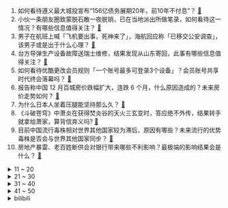 1. 如何看待遵义最大城投宣布“156亿债务展期20年，前10年不付息”？ [:link:](https://www.zhihu.com/question/576552999)
2. 小伙一条朋友圈致蒙脱石散一夜脱销，已在当地派出所做笔录，如何看待这一情况？有哪些信息值得关注？ [:link:](https://www.zhihu.com/question/576549404)
3. 男子在航班上喊「飞机要出事，死神来了」，海航回应称「已移交公安调查」，该男子或是出于什么心理？ [:link:](https://www.zhihu.com/question/576726287)
4. 台方导弹生产设备故障送瑞士维修，结果发现从山东寄回，此事有哪些信息值得关注？ [:link:](https://www.zhihu.com/question/576663913)
5. 如何看待优酷更改会员规则「一个账号最多可登录3个设备」？会员账号共享时代终会落幕吗？ [:link:](https://www.zhihu.com/question/576692864)
6. 报告称中国 12 月百城房价跌幅扩大，连跌 6 个月，什么原因造成的？未来房价走势如何？ [:link:](https://www.zhihu.com/question/576109120)
7. 为什么日本人坐着压腿能坚持那么久？ [:link:](https://www.zhihu.com/question/576583012)
8. 《斗破苍穹》中萧炎在获得焚炎谷的天火三玄变时，答应绝不外传，结果转手就拿给萧家，算背信弃义吗? [:link:](https://www.zhihu.com/question/535292940)
9. 目前中国流行毒株相对世界其他国家较为滞后，原因有哪些？未来流行的优势毒株是否会与世界其他国家同步？ [:link:](https://www.zhihu.com/question/576651146)
10. 房地产暴雷、老百姓断供会对银行带来哪些不利影响？最极端的影响结果会是什么？ [:link:](https://www.zhihu.com/question/574813985)
<details>
<summary>11 ~ 20</summary>

11. 高福称医院不是菜市场，应该逐渐过渡到预约制，如何看待这个说法？ [:link:](https://www.zhihu.com/question/576563425)
12. 咱们中国男足的真实水平（不掺杂偏见）是怎么样的？ [:link:](https://www.zhihu.com/question/332354391)
13. 元旦档电影只有《绝望主夫》，国内电影行业是不是陷入了「电影不信任观众，观众不信任电影」的恶性循环？ [:link:](https://www.zhihu.com/question/575529814)
14. 对于「阳康」或「阳过」来说，春节期间进行吃喝玩乐需要注意什么？ [:link:](https://www.zhihu.com/question/575476343)
15. 程序员离职删光代码注释是否违法？ [:link:](https://www.zhihu.com/question/570903399)
16. 苹果再出「砍单」传闻，两千亿果链龙头立讯精密逼近跌停，公司称不对具体客户、产品置评，哪些信息值得关注？ [:link:](https://www.zhihu.com/question/576688084)
17. 《三体》作为六年级选读书目，真的适合孩子看吗？ [:link:](https://www.zhihu.com/question/576529769)
18. 能推荐一些最近常听的歌吗? [:link:](https://www.zhihu.com/question/576784807)
19. 央行公布的调查显示居民购房率大幅下降， 2023 年，中国楼市会见底吗？ [:link:](https://www.zhihu.com/question/576418908)
20. 除了呼吸道和肺部之外，未来新冠毒株进化后是否会主要攻击其他器官或系统？ [:link:](https://www.zhihu.com/question/576650924)
</details>
<details>
<summary>21 ~ 30</summary>

21. 媒体评蓝兔子邮票被吐槽不好看「不妨交给时间去评判」，蓝兔子邮票为何会受到争议？ [:link:](https://www.zhihu.com/question/576473931)
22. 社会面核酸检测量断崖式下降，多地关闭免费核酸采样点，一批检测机构面临账款回收问题，哪些信息值得关注？ [:link:](https://www.zhihu.com/question/576517448)
23. 三亚「阳康」扎堆，一住客十八万一晚的酒店已住 1 个月，「报复性消费」来了吗？ [:link:](https://www.zhihu.com/question/576449889)
24. 兔肉为什么在中国做不了主菜？ [:link:](https://www.zhihu.com/question/56909079)
25. 2023 春节档能不能被称为「最强春节档」？ [:link:](https://www.zhihu.com/question/576644711)
26. 乐视CEO张巍1月3日发布2023年致全体员工的一封信，宣布公司将执行每周四天半工作制，对此你怎么看？ [:link:](https://www.zhihu.com/question/576527983)
27. 齐齐哈尔南站现高层次人才候车区，工作人员称「需持相关证件进入」，如何看待此事？此举会带来哪些影响？ [:link:](https://www.zhihu.com/question/576641371)
28. 中国航母编队首次抵近关岛，有哪些信息值得关注？ [:link:](https://www.zhihu.com/question/576646265)
29. 海南多名男子持械打砸超市，店铺才试营业 10 天，警方回应正在处理中，如何看待此事件？ [:link:](https://www.zhihu.com/question/576636186)
30. 科学家首次发现了有生物会把「病毒」作为「食物」，这一发现意味着什么？ [:link:](https://www.zhihu.com/question/576556122)
</details>
<details>
<summary>31 ~ 40</summary>

31. 周芷若只给张无忌喂饭过一次，后面张无忌见她却说“汉水舟中喂饭之德，永不敢忘”，这话是不是说的太重了？ [:link:](https://www.zhihu.com/question/576349950)
32. 女性角色有竞争就是「雌竞」吗？为什么大家越来越不喜欢在影视剧中看到「雌竞」？ [:link:](https://www.zhihu.com/question/571948929)
33. 为什么最近游戏《鹅鸭杀》（Goose Goose Duck）这么爆火？ [:link:](https://www.zhihu.com/question/572341789)
34. 家长为博流量吃掉孩子的宠物，此类「恶意消遣孩子」的视频为何层出不穷？拍摄这类视频会对孩子有哪些影响？ [:link:](https://www.zhihu.com/question/576516329)
35. 中疾控称短期内大规模流行 XBB 变异株的可能性极低，哪些信息值得关注？ [:link:](https://www.zhihu.com/question/576630208)
36. 如何评价 RTX40 系列移动 GPU , 能给笔记本电脑带来多大提升？ [:link:](https://www.zhihu.com/question/576630429)
37. 勇士队未来的库里接班人，普尔为什么打不成库里的战术？ [:link:](https://www.zhihu.com/question/576515204)
38. 瑞士的德语和德国的德语有什么区别？ [:link:](https://www.zhihu.com/question/477276623)
39. 上海加大投入 Paxlovid 、阿兹夫定，张文宏称抗病毒药一定要先用上，目前药品使用情况如何？ [:link:](https://www.zhihu.com/question/576748418)
40. 芯片行业还能火多久？ [:link:](https://www.zhihu.com/question/573187245)
</details>
<details>
<summary>41 ~ 50</summary>

41. 前北约将领预测「俄乌今夏将达成某种形式的停火」，该预测有哪些依据？ [:link:](https://www.zhihu.com/question/576564381)
42. 乌克兰国会发文纪念「纳粹合作者」班德拉诞辰，遭多方痛批后删除，如何看待此事？ [:link:](https://www.zhihu.com/question/576562331)
43. 有哪一句古诗最令人伤心？ [:link:](https://www.zhihu.com/question/303360634)
44. 韩国警察厅长首次承认梨泰院踩踏事故当天游玩饮酒，这带来什么教训？暴露出韩国警察哪些问题？ [:link:](https://www.zhihu.com/question/576725741)
45. 为什么汽车上有些零配件那么贵，制造难吗？ [:link:](https://www.zhihu.com/question/574108579)
46. 有哪些你看过三遍以上的电视剧？求推荐? [:link:](https://www.zhihu.com/question/576312033)
47. 如何看待职场中「精神内耗」问题？有什么办法可以缓解职场焦虑？ [:link:](https://www.zhihu.com/question/576537733)
48. 哪些人可以称之为有远见的人？ [:link:](https://www.zhihu.com/question/68740393)
49. 为什么说滑雪是有钱人玩的？ [:link:](https://www.zhihu.com/question/575924266)
50. 比起动画作品，新海诚的小说怎么样？ [:link:](https://www.zhihu.com/question/575690571)
</details><details>
<summary>bilibili</summary>

1. 这一定就是原片吧9 [:link:](//www.bilibili.com/video/BV1c3411Q7XH)
2. 这是打火机？ [:link:](//www.bilibili.com/video/BV1NV4y1c77j)
3. up主，你的脸疼吗？2022年10月新番完结吐槽大总结！【泛式】 [:link:](//www.bilibili.com/video/BV1C24y1v7qi)
4. 《干了一件大事》 [:link:](//www.bilibili.com/video/BV1R3411U7n7)
5. 25岁的我当了最年轻的政协委员！没有骄傲喔₍ᐢ⸝⸝›  ̫ ‹⸝⸝ᐢ₎ [:link:](//www.bilibili.com/video/BV1q84y1Y7qr)
6. 肖申克的失败救赎 [:link:](//www.bilibili.com/video/BV1Jv4y1B7RS)
7. 【李克勤 X 晚风心里吹】李氏唱腔飘进花海桃源，粤语清歌传颂飞花妙舞 [:link:](//www.bilibili.com/video/BV1h3411U7e1)
8. 【才浅手工】土豪玉麒麟找我打造黄金爪子刀，送完后悔了！ [:link:](//www.bilibili.com/video/BV1Je4y1V7uA)
9. 头脑风暴 [:link:](//www.bilibili.com/video/BV1F14y1G7cW)
10. 论：如何把鸡汤，贴在蛋糕上。。。 [:link:](//www.bilibili.com/video/BV1qg411x7Aw)
<details>
<summary>11 ~ 20</summary>

11. 哪条法律规定剪头发不能翻车 [:link:](//www.bilibili.com/video/BV1Qe4y1G7gC)
12. 什么是肝帝，他说.....【2】 [:link:](//www.bilibili.com/video/BV14g411t72p)
13. 阅片无数但是最后一期【阅片无数Ⅱ 71】 [:link:](//www.bilibili.com/video/BV1d44y197xi)
14. 【时代少年团】三时有声微电影 [:link:](//www.bilibili.com/video/BV19Y41127S6)
15. 猪猪侠主题曲 [:link:](//www.bilibili.com/video/BV1ER4y1U79e)
16. 《 肥 子 打 工 记 》 [:link:](//www.bilibili.com/video/BV1TY411m7nk)
17. 15斤重全网最大帝王蟹，可遇不可求，吃一根腿就饱了 [:link:](//www.bilibili.com/video/BV1R3411U7Yb)
18. 你们说，除了优雅永不过时，还有什么？ [:link:](//www.bilibili.com/video/BV1NG4y177Rh)
19. 【全隐屏幕/世界首FC】Stasis AT16 FULL COMBO！！！！！ [:link:](//www.bilibili.com/video/BV1FD4y1776T)
20. 做了个很奇怪的梦  梦里他们都在... [:link:](//www.bilibili.com/video/BV1fe4y1G7Jf)
</details>
<details>
<summary>21 ~ 30</summary>

21. 盘点下我大概玩过的游戏，结果居然花了1800万人民币？ [:link:](//www.bilibili.com/video/BV12d4y177fu)
22. 绍兴.老胡子  厨子探店¥300 [:link:](//www.bilibili.com/video/BV18M41127eZ)
23. 用350斤水果做罐头是一种什么体验？ [:link:](//www.bilibili.com/video/BV17A411S7Uy)
24. 吃之前觉得是智商税，结果吃上瘾了 [:link:](//www.bilibili.com/video/BV1r24y1v7Ji)
25. 烟花来咯 [:link:](//www.bilibili.com/video/BV1hA411S7FT)
26. 关于我妈给猫剪的视频上了b站热门榜这件事 [:link:](//www.bilibili.com/video/BV14Y41127TH)
27. 塞诺四色队，很怪，就是很怪… [:link:](//www.bilibili.com/video/BV1TR4y1S7UP)
28. 耗时一个月！我在房间里弄了一个太阳！ [:link:](//www.bilibili.com/video/BV1YD4y1L7E9)
29. “这西瓜是来报恩的吧！！！” [:link:](//www.bilibili.com/video/BV1wD4y177VY)
30. 尝试一种很新的剪辑方式 [:link:](//www.bilibili.com/video/BV1424y1v7Sf)
</details>
<details>
<summary>31 ~ 40</summary>

31. 一生要强的妈妈，买房子都不求人结果跪在了奇趣蛋下，哈哈哈哈 [:link:](//www.bilibili.com/video/BV1oA411S7sn)
32. 消灭主C暴政 世界属于种门！ [:link:](//www.bilibili.com/video/BV1TP4y1i7QG)
33. 我居然要上春晚了，普通人努力，也可以把生活越过越好 [:link:](//www.bilibili.com/video/BV1de4y1G71z)
34. 车迟国的奇遇——进城篇（搞笑西游） [:link:](//www.bilibili.com/video/BV1uR4y1S7YC)
35. 世界可大可小，自己满足就好 [:link:](//www.bilibili.com/video/BV1Nd4y1Y7rK)
36. 化学老师说...... [:link:](//www.bilibili.com/video/BV1J84y1W7Jp)
37. “顶级的猎手，往往以猎物的姿态出现。”迦南cos [:link:](//www.bilibili.com/video/BV1jg411x7FL)
38. 大一上动画原理作业合集 [:link:](//www.bilibili.com/video/BV1Z3411D7kd)
39. 这是一个造福众生的陷阱！ [:link:](//www.bilibili.com/video/BV1XP4y1v7iv)
40. 小伙花两千元买天价水果，一颗柿子就要80元？ [:link:](//www.bilibili.com/video/BV1KR4y1m7xJ)
</details>
<details>
<summary>41 ~ 50</summary>

41. 探 梦 空 间 [:link:](//www.bilibili.com/video/BV1E24y1v7Yt)
42. 《三体之狂龙赘婿》 [:link:](//www.bilibili.com/video/BV1dG4y1j7EZ)
43. 来看看改造博主的2022都干了些啥 [:link:](//www.bilibili.com/video/BV1jM411y7Vg)
44. 梅西的封王是好人的呐喊：我们，值得更好的世界！ [:link:](//www.bilibili.com/video/BV1iG4y1m7rR)
45. 口技枪声教学《霰弹枪》 [:link:](//www.bilibili.com/video/BV1b8411n7c3)
46. 手绘印度卢比，这花纹很漂亮 [:link:](//www.bilibili.com/video/BV1BY41127An)
47. 反派 (Villain) ver. Shoto【翻唱】 [:link:](//www.bilibili.com/video/BV1zG4y117Qq)
48. 喜欢只是一时的，双标却是一世的。 [:link:](//www.bilibili.com/video/BV1wP411F7nG)
49. 昨晚在雪地里睡觉很冷，在这里熬过了寒冷的一夜，今天跨年在野外过的，跨年炒了两个菜招待自己 [:link:](//www.bilibili.com/video/BV1k8411E74o)
50. 新概念“请教” [:link:](//www.bilibili.com/video/BV1JP4y1i7zL)
</details>
<details>
<summary>51 ~ 60</summary>

51. 冬季骑行东北，进入吉林电量耗尽，入住雪地小屋感觉很温馨 [:link:](//www.bilibili.com/video/BV1hd4y177xK)
52. 2023，愿所有美好都与你相伴 [:link:](//www.bilibili.com/video/BV1Td4y1h7UR)
53. 有人抓到了一只头上戴“芯片”的鸽子？ [:link:](//www.bilibili.com/video/BV1FG4y177J8)
54. 【有钱系爱豆】全开麦出道 [:link:](//www.bilibili.com/video/BV1544y1d7uH)
55. 放飞千盏霄灯祝愿平安喜乐 [:link:](//www.bilibili.com/video/BV1eG4y1m7Kq)
56. 我和DD的训练视频：开灯训练，这种开关比较难，但是我们还是完成了。看到最后有惊喜。 [:link:](//www.bilibili.com/video/BV1924y1v71q)
57. 这玩意儿凭什么能火60年？！ [:link:](//www.bilibili.com/video/BV1844y197Wc)
58. 超时2000年的快递，差点让兄弟相互背刺！经典网剧《灵魂摆渡》第二十回《星落》 [:link:](//www.bilibili.com/video/BV1L44y197cn)
59. 这不比跳舞机实用。 [:link:](//www.bilibili.com/video/BV13K411q75w)
60. 我那么爱老倭倭，太君却把我放进黑名单！ [:link:](//www.bilibili.com/video/BV1HG4y117eH)
</details>
<details>
<summary>61 ~ 70</summary>

61. 试吃小时候买不起的“童年奢侈品零食”！刘星的高乐高、成长快乐、摇摇冻... [:link:](//www.bilibili.com/video/BV1cY411m7Yk)
62. 第一波感染还没过，xbb1.5毒株又来了，我们对他没有免疫力 [:link:](//www.bilibili.com/video/BV1VP4y1i7CY)
63. 建议改成:『模糊的画面，清晰的记忆』尼尔叔叔被嫌弃！ [:link:](//www.bilibili.com/video/BV18d4y1h7Vz)
64. 三年了……我竟忘记自己开了个服务器？？ [:link:](//www.bilibili.com/video/BV1we4y1T7hf)
65. 这应该是每个文科生的终极理想吧！ [:link:](//www.bilibili.com/video/BV1D8411E7Lz)
66. 项羽：新赛季我增强啦！ [:link:](//www.bilibili.com/video/BV1RW4y1V792)
67. 这个跨年之夜还没开始就已经结束了！ [:link:](//www.bilibili.com/video/BV1UA411S76A)
68. 当你遇到个自作多情的女同事 [:link:](//www.bilibili.com/video/BV1DK41117wC)
69. 一上午收粉丝400+条投诉！你们关注的童年零食店，督哥来了 [:link:](//www.bilibili.com/video/BV1j44y197kX)
70. Newjeans新曲OMG MV公开 [:link:](//www.bilibili.com/video/BV1W44y197Hw)
</details>
<details>
<summary>71 ~ 80</summary>

71. ⚠️原神氪金34W慈善博主，在线送10只雷神、绫人、艾尔海森、魈！！！！ [:link:](//www.bilibili.com/video/BV18D4y157xd)
72. 【美好跨年夜】王耀庆《安可王》 [:link:](//www.bilibili.com/video/BV1hK411q7ck)
73. 2022我的101套穿搭❤️ [:link:](//www.bilibili.com/video/BV1PP4y1i7yY)
74. 济公爷爷在哪里 [:link:](//www.bilibili.com/video/BV1Hd4y177fD)
75. 这也许就是没头脑和不高兴吧 [:link:](//www.bilibili.com/video/BV1cG4y177gn)
76. 【吸奇侠】《教父2》时代变了！议员和麻匪，谁才是大哥？01 [:link:](//www.bilibili.com/video/BV1RK41117eY)
77. 【oc/动画】“谢幕了” [:link:](//www.bilibili.com/video/BV1Te4y1V7Du)
78. 深夜最爱去便利店里来碗热乎的泡面! [:link:](//www.bilibili.com/video/BV163411U766)
79. 啊？ [:link:](//www.bilibili.com/video/BV1a8411n7SY)
80. 当我年过半百的大爷要带我减肥 [:link:](//www.bilibili.com/video/BV1TY411m7tV)
</details>
<details>
<summary>81 ~ 90</summary>

81. 在读大学生们，你们的大学记忆还剩下什么呢？ [:link:](//www.bilibili.com/video/BV1ZP4y1v78K)
82. 当你能用小飞棍「召唤兄弟」？！ [:link:](//www.bilibili.com/video/BV1Se4y1G7qD)
83. 2022感谢你的苦口婆心！我们不是圣人，但我们是人民的坚强后盾 [:link:](//www.bilibili.com/video/BV1QG4y1j7BF)
84. 彻底颠覆王者机制！史上最恶心射手莱西奥登场！！ [:link:](//www.bilibili.com/video/BV1UP4y1Y7LR)
85. 观众都说我活该不歪！ [:link:](//www.bilibili.com/video/BV1a24y1U7R9)
86. 接地气的《中国奇谭》第一话【小妖怪的夏天】-硬核解析 [:link:](//www.bilibili.com/video/BV1T14y1G7wm)
87. 丞相终章|| 五丈原，殒赤星汉丞相谢幕归天 [:link:](//www.bilibili.com/video/BV1t14y1G7zS)
88. 19级带着“依托答辩”梗准备答辩了嘿嘿嘿嘿 [:link:](//www.bilibili.com/video/BV1rA411S75n)
89. 宿姆日记之 二 十 四 点 医 院 [:link:](//www.bilibili.com/video/BV1iA411S7Hk)
90. Roblox 乌贼游戏 [:link:](//www.bilibili.com/video/BV1Yv4y1B7fE)
</details>
<details>
<summary>91 ~ 100</summary>

91. 请问看东西颜色过于饱和是什么症状？ [:link:](//www.bilibili.com/video/BV1ag411t73n)
92. 骑行时遇到割头铁板怎么办 [:link:](//www.bilibili.com/video/BV1LR4y1S7cs)
93. 听说跳这个的精髓就是不能摔~ [:link:](//www.bilibili.com/video/BV1JP4y1i7jG)
94. 香港最会做饭的明星鼎爷给阿秦做私房菜，1280元一位，你们觉得值不值？ [:link:](//www.bilibili.com/video/BV1tG4y117mj)
95. 【提瓦特乐感测试】谁是谁的主题曲？你猜对了几个？😉🏅 [:link:](//www.bilibili.com/video/BV1PR4y1m7uz)
96. 新英雄莱西奥CG《火鹰》——“交给你了，以后 ，你就是火鹰。” [:link:](//www.bilibili.com/video/BV1jP4y1i7Fp)
97. 精准预测春晚催婚催生小品，有请潘子！ [:link:](//www.bilibili.com/video/BV1nG4y117s5)
98. 2023年会变得更好吗 [:link:](//www.bilibili.com/video/BV17G4y1j7Hy)
99. 【神医宇宙】治一个死两千个，血刀老祖的传人，三分钟止心跳，三副药就重生 [:link:](//www.bilibili.com/video/BV1YR4y1U7qf)
100. 六道汤姆：没有杰瑞的世界  留着还有什么意义 [:link:](//www.bilibili.com/video/BV13G4y1m7GP)
</details></details>